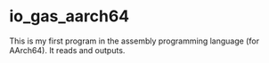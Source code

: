 # io_gas_aarch64
This is my first program in the assembly programming language (for AArch64). It reads and outputs.
